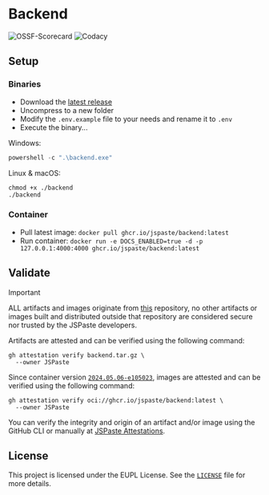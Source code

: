 # Backend

![OSSF-Scorecard](https://img.shields.io/ossf-scorecard/github.com/JSPaste/Backend?label=scorecard)
![Codacy](https://img.shields.io/codacy/grade/1a477cecd06e4007b276021962e180ae/stable)

## Setup

### Binaries

- Download the [latest release](https://github.com/jspaste/backend/releases/latest)
- Uncompress to a new folder
- Modify the `.env.example` file to your needs and rename it to `.env`
- Execute the binary...

Windows:

```powershell
powershell -c ".\backend.exe"
```

Linux & macOS:

```shell
chmod +x ./backend
./backend
```

### Container

- Pull latest image: `docker pull ghcr.io/jspaste/backend:latest`
- Run container: `docker run -e DOCS_ENABLED=true -d -p 127.0.0.1:4000:4000 ghcr.io/jspaste/backend:latest`

## Validate

> [!IMPORTANT]
> ALL artifacts and images originate from [this](https://github.com/jspaste/backend) repository, no other artifacts or
> images built and distributed outside that repository are considered secure nor trusted by the JSPaste developers.

Artifacts are attested and can be verified using the following command:

```shell
gh attestation verify backend.tar.gz \
  --owner JSPaste
```

Since container
version [`2024.05.06-e105023`](https://github.com/orgs/jspaste/packages/container/backend/212635273?tag=2024.05.06-e105023),
images are attested and can be verified using the following command:

```shell
gh attestation verify oci://ghcr.io/jspaste/backend:latest \
  --owner JSPaste
```

You can verify the integrity and origin of an artifact and/or image using the GitHub CLI or manually
at [JSPaste Attestations](https://github.com/jspaste/backend/attestations).

## License

This project is licensed under the EUPL License. See the [`LICENSE`](LICENSE) file for more details.
